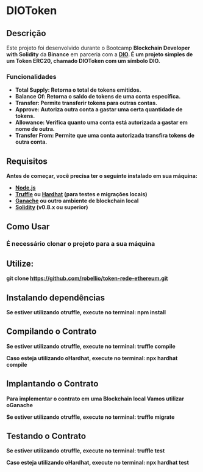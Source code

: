 # DIOToken

## Descrição

<p>
  Este projeto foi desenvolvido durante o Bootcamp <strong>Blockchain Developer with Solidity</strong> da <strong>Binance</strong> em parceria com a <a href="https://www.dio.me/"><strong>DIO<strong></a>.
  É um projeto simples de um <strong>Token ERC20</strong>, chamado <strong>DIOToken</strong> com um símbolo <strong>DIO</strong>.
</p>

### Funcionalidades 

- **Total Supply:** Retorna o total de tokens emitidos.
- **Balance Of:** Retorna o saldo de tokens de uma conta específica.
- **Transfer:** Permite transferir tokens para outras contas.
- **Approve:** Autoriza outra conta a gastar uma certa quantidade de tokens.
- **Allowance:** Verifica quanto uma conta está autorizada a gastar em nome de outra.
- **Transfer From:** Permite que uma conta autorizada transfira tokens de outra conta.

## Requisitos

Antes de começar, você precisa ter o seguinte instalado em sua máquina:

- [Node.js](https://nodejs.org/)
- [Truffle](https://www.trufflesuite.com/truffle) ou [Hardhat](https://hardhat.org/) (para testes e migrações locais)
- [Ganache](https://www.trufflesuite.com/ganache) ou outro ambiente de blockchain local
- [Solidity](https://docs.soliditylang.org/en/v0.8.0/) (v0.8.x ou superior)

## Como Usar

### É necessário clonar o projeto para a sua máquina

## Utilize: 

git clone <a>https://github.com/robellio/token-rede-ethereum.git</a> 

## Instalando dependências

<p>
Se estiver utilizando o<strong>truffle<strong>, execute no terminal:
<strong>npm install</strong>
</p>

## Compilando o Contrato

<p>
Se estiver utilizando o<strong>truffle<strong>, execute no terminal:
<strong>truffle compile</strong>
</p>

<p>
Caso esteja utilizando o<strong>Hardhat<strong>, execute no terminal:
<strong>npx hardhat compile</strong>
</p>

## Implantando o Contrato 

<p>
Para implementar o contrato em uma <strong>Blockchain local</strong> Vamos utilizar o<strong>Ganache</strong>
<p>

<p>
Se estiver utilizando o<strong>truffle<strong>, execute no terminal:
<strong>truffle migrate</strong>
</p>

## Testando o Contrato

<p>
Se estiver utilizando o<strong>truffle<strong>, execute no terminal:
<strong>truffle test</strong>
</p>

<p>
Caso esteja utilizando o<strong>Hardhat<strong>, execute no terminal:
<strong>npx hardhat test</strong>
</p>
